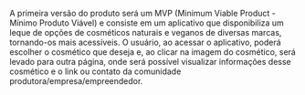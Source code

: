 A primeira versão do produto será um MVP (Minimum Viable Product - Mínimo Produto Viável) e consiste em um aplicativo que disponibiliza um leque de opções de cosméticos naturais e veganos de diversas marcas, tornando-os mais acessíveis. O usuário, ao acessar o aplicativo, poderá escolher o cosmético que deseja e, ao clicar na imagem do cosmético, será levado para outra página, onde será possível visualizar informações desse cosmético e o link ou contato da comunidade produtora/empresa/empreendedor.
